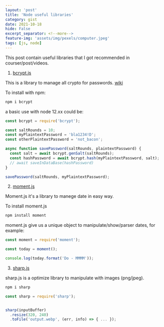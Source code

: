 ```yaml
---
layout: 'post'
title: 'Node useful libraries'
category: gist
date: 2021-10-18
hide: False
excerpt_separator: <!--more-->
feature-img: 'assets/img/pexels/computer.jpeg'
tags: [js, node]
---
```


This post contain useful libraries that I got recommended in courser/post/videos.

1. [bcrypt.js](https://www.npmjs.com/package/bcrypt)

This is a library to manage all crypto for passwords. [wiki](https://en.wikipedia.org/wiki/Bcrypt)

To install with npm:

```bash
npm i bcrypt
```

a basic use with node 12.xx could be:

```js
const bcrypt = require('bcrypt');

const saltRounds = 10;
const myPlaintextPassword = 'bla1234!D';
const otherPlaintextPassword = 'not_bacon';

async function savePassword(saltRounds, plaintextPassword) {
  const salt = await bcrypt.genSalt(saltRounds);
  const hashPassword = await bcrypt.hash(myPlaintextPassword, salt);
  // await saveInDataBase(hashPassword)
}

savePassword(saltRounds, myPlaintextPassword);
```

2. [moment.js](https://momentjs.com)

Moment.js it's a library to manege date in easy way.

To install moment.js

```bash
npm install moment
```

moment.js give us a unique object to manipulate/show/parser dates, for example:

```js
const moment = require('moment');

const today = moment();

console.log(today.format('Do - MMMM'));
```

3. [sharp.js](https://www.npmjs.com/package/sharp)

sharp.js is a optimize library to manipulate with images (png/jpeg).

```bash
npm i sharp
```

```js
const sharp = require('sharp');


sharp(inputBuffer)
  .resize(320, 240)
  .toFile('output.webp', (err, info) => { ... });
```
